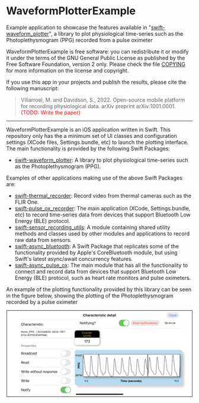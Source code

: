 # WaveformPlotterExample

Example application to showcase the features available in 
"[swift-waveform_plotter](https://github.com/maurovm/swift-waveform_plotter)", 
a library to plot physiological time-series such as the Photoplethysmogram (PPG)
recorded from a pulse oximeter

WaveformPlotterExample is free software: you can redistribute it or modify it
under the terms of the GNU General Public License as published by the Free 
Software Foundation, version 2 only. Please check the file [COPYING](COPYING) 
for more information on the license and copyright.

If you use this app in your projects and publish the results, please cite the 
following manuscript:

> Villarroel, M. and Davidson, S., 2022. Open-source mobile platform for 
recording physiological data. arXiv preprint arXiv:1001.0001.
<span style="color:red">(TODO: Write the paper)</span>

---

WaveformPlotterExample is an iOS application written in Swift. This repository 
only has the a minimum set of UI classes and configuration settings (XCode 
files, Settings.bundle, etc) to launch the plotting interface. The main 
functionality is provided by the following Swift Packages:

- [swift-waveform_plotter](https://github.com/maurovm/swift-waveform_plotter):
A library to plot physiological time-series such as the Photoplethysmogram (PPG).

Examples of other applications making use of the above Swift Packages are:

- [swift-thermal_recorder](https://github.com/maurovm/swift-thermal_recorder): 
Record video from thermal cameras such as the FLIR One.
- [swift-pulse_ox_recorder](https://github.com/maurovm/swift-pulse_ox_recorder): 
The main application (XCode, Settings.bundle, etc) to record time-series data 
from devices that support Bluetooth Low Energy (BLE) protocol.
- [swift-sensor_recording_utils](https://github.com/maurovm/swift-sensor_recording_utils): 
A module containing shared utility methods and classes used by other modules 
and applications to record raw data from sensors. 
- [swift-async_bluetooth](https://github.com/maurovm/swift-async_bluetooth): A 
Swift Package that replicates some of the functionality provided by Apple's 
CoreBluetooth module, but using Swift's latest async/await concurrency features.
- [swift-async_pulse_ox](https://github.com/maurovm/swift-async_pulse_ox): The 
main module that has all the functionality to connect and record data from 
devices that support Bluetooth Low Energy (BLE) protocol, such as heart rate 
monitors and pulse oximeters. 

An example of the plotting functionality provided by this library can be seen 
in the figure below, showing the plotting of the Photoplethysmogram recorded 
by a pulse oximeter

<p align="center">
    <kbd><img src="./doc/figures/ble_nppg_detail_landscape.png" alt="Nonin PPG" width="500" border=1 /></kbd>
</p
